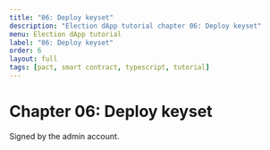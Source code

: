 ```yaml
---
title: "06: Deploy keyset"
description: "Election dApp tutorial chapter 06: Deploy keyset"
menu: Election dApp tutorial
label: "06: Deploy keyset"
order: 6
layout: full
tags: [pact, smart contract, typescript, tutorial]
---
```


# Chapter 06: Deploy keyset

Signed by the admin account.
